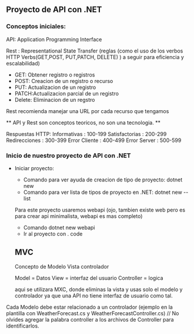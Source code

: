 ## Proyecto de API con .NET

### Conceptos iniciales:

API: Application Programming Interface

Rest : Representational State Transfer (reglas (como el uso de los verbos HTTP Verbs(GET,POST, PUT,PATCH, DELETE) ) a seguir para eficiencia y escalabilidad)

- GET: Obtener registro o registros
- POST: Creacion de un registro o recurso
- PUT: Actualizacion de un registro
- PATCH:Actualizacion parcial de un registro
- Delete: Eliminacion de un regstro

Rest recomienda manejar una URL por cada recurso que tengamos

** API y Rest son conceptos teoricos, no son una tecnologia. **

Respuestas HTTP:
Informativas : 100-199
Satisfactorias : 200-299
Redirecciones : 300-399
Error Cliente : 400-499
Error Server : 500-599

### Inicio de nuestro proyecto de API con .NET

- Iniciar proyecto:

  - Comando para ver ayuda de creacion de tipo de proyecto: dotnet new
  - Comando para ver lista de tipos de proyecto en .NET: dotnet new --list

  Para este proyecto usaremos webapi (ojo, tambien existe web pero es para crear api minimalista, webapi es mas completo)

  - Comando dotnet new webapi
  - Ir al proyecto con . code

  ## MVC

  Concepto de Modelo Vista controlador

  Model = Datos
  View = interfaz del usuario
  Controller = logica

  aqui se utilizara MXC, donde eliminas la vista y usas solo el modelo y controlador ya que una API no tiene interfaz de usuario como tal.

Cada Modelo debe estar relacionado a un controlador (ejemplo en la plantilla con WeatherForecast.cs y WeatherForecastController.cs) // No olvides agregar la palabra controller a los archivos de Controller para identificarlos.
